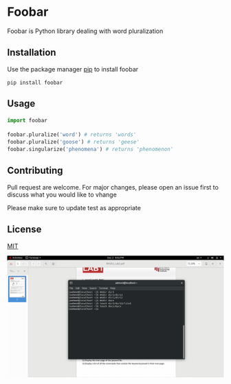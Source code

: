 

# Foobar

Foobar is Python library dealing with word pluralization

## Installation

Use the package manager [pip](https://pypi.org/project/pip/) to install foobar
```
pip install foobar
```


## Usage

~~~python
import foobar

foobar.pluralize('word') # returns 'words'
foobar.pluralize('goose') # returns 'geese'
foobar.singularize('phenomena') # returns 'phenomenon'
~~~

## Contributing
Pull request are welcome. For major changes, please open an issue first to discuss what you 
would like to vhange

Please make sure to update test as appropriate


## License

[MIT](https://www.mit.edu/)


![](https://github.com/amr158/version-control-lab2/blob/master/img/lab1_q4.png)

